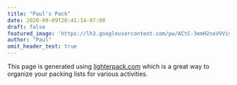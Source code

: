 ```yaml
---
title: "Paul's Pack"
date: 2020-09-09T20:41:14-07:00
draft: false
featured_image: 'https://lh3.googleusercontent.com/pw/ACtC-3emH2noVVVivx3mPeKKMK12UMgeWZKNZyxyEsn0SD1btcAHcCnUdSKlJIGq0lzwYJpNuxl6h_mh8--SS0kb4YDXaaWvEtF_hmmcIfPlHysvA8cyjR9XL0cIk6N_kTqzqDF5skcXiToziHjButkITujkXg=w1210-h908-no'
author: "Paul"
omit_header_text: true
---
```

This page is generated using [lighterpack.com](https://lighterpack.com) which is a great way to organize your packing lists for various activities.

<script src="https://lighterpack.com/e/100gxp"></script><div id="100gxp"></div>